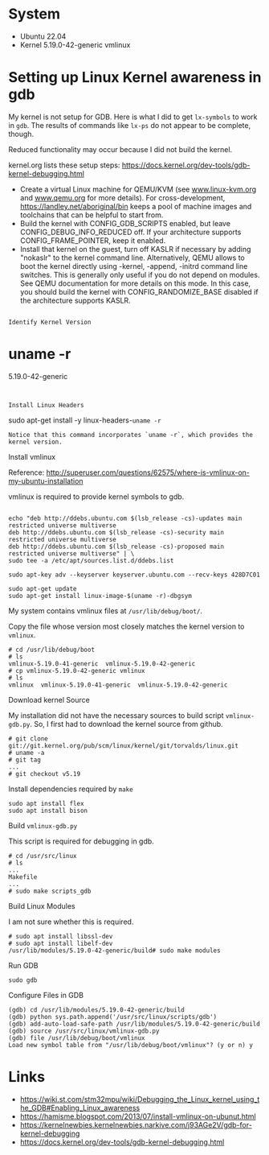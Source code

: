 # System

* Ubuntu 22.04
* Kernel 5.19.0-42-generic vmlinux


# Setting up Linux Kernel awareness in gdb

My kernel is not setup for GDB. Here is what I did to get `lx-symbols` to work in `gdb`. The results of commands like `lx-ps` do not appear to be complete, though.

Reduced functionality may occur because I did not build the kernel. 

kernel.org lists these setup steps:
https://docs.kernel.org/dev-tools/gdb-kernel-debugging.html

* Create a virtual Linux machine for QEMU/KVM (see www.linux-kvm.org and www.qemu.org for more details). For cross-development, https://landley.net/aboriginal/bin keeps a pool of machine images and toolchains that can be helpful to start from.
* Build the kernel with CONFIG_GDB_SCRIPTS enabled, but leave CONFIG_DEBUG_INFO_REDUCED off. If your architecture supports CONFIG_FRAME_POINTER, keep it enabled.
* Install that kernel on the guest, turn off KASLR if necessary by adding "nokaslr" to the kernel command line. Alternatively, QEMU allows to boot the kernel directly using -kernel, -append, -initrd command line switches. This is generally only useful if you do not depend on modules. See QEMU documentation for more details on this mode. In this case, you should build the kernel with CONFIG_RANDOMIZE_BASE disabled if the architecture supports KASLR.

```

Identify Kernel Version

```
# uname -r
5.19.0-42-generic
```


Install Linux Headers

```
sudo apt-get install -y linux-headers-`uname -r`
```
Notice that this command incorporates `uname -r`, which provides the kernel version. 

```


Install vmlinux

Reference: http://superuser.com/questions/62575/where-is-vmlinux-on-my-ubuntu-installation

vmlinux is required to provide kernel symbols to gdb.

```

echo "deb http://ddebs.ubuntu.com $(lsb_release -cs)-updates main restricted universe multiverse
deb http://ddebs.ubuntu.com $(lsb_release -cs)-security main restricted universe multiverse
deb http://ddebs.ubuntu.com $(lsb_release -cs)-proposed main restricted universe multiverse" | \
sudo tee -a /etc/apt/sources.list.d/ddebs.list

sudo apt-key adv --keyserver keyserver.ubuntu.com --recv-keys 428D7C01

sudo apt-get update
sudo apt-get install linux-image-$(uname -r)-dbgsym
```

My system contains vmlinux files at `/usr/lib/debug/boot/`.

Copy the file whose version most closely matches the kernel version to `vmlinux`.

```
# cd /usr/lib/debug/boot
# ls
vmlinux-5.19.0-41-generic  vmlinux-5.19.0-42-generic
# cp vmlinux-5.19.0-42-generic vmlinux
# ls
vmlinux  vmlinux-5.19.0-41-generic  vmlinux-5.19.0-42-generic
```

Download kernel Source

My installation did not have the necessary sources to build script `vmlinux-gdb.py`. So, I first had to download the kernel source from github.

```
# git clone git://git.kernel.org/pub/scm/linux/kernel/git/torvalds/linux.git
# uname -a
# git tag
...
# git checkout v5.19
```

Install dependencies required by `make`

```
sudo apt install flex
sudo apt install bison
```

Build `vmlinux-gdb.py`

This script is required for debugging in gdb.

```
# cd /usr/src/linux
# ls
...
Makefile
...
# sudo make scripts_gdb
```

Build Linux Modules

I am not sure whether this is required.

```
# sudo apt install libssl-dev
# sudo apt install libelf-dev
/usr/lib/modules/5.19.0-42-generic/build# sudo make modules

```

Run GDB

```
sudo gdb
```

Configure Files in GDB

```
(gdb) cd /usr/lib/modules/5.19.0-42-generic/build
(gdb) python sys.path.append('/usr/src/linux/scripts/gdb')
(gdb) add-auto-load-safe-path /usr/lib/modules/5.19.0-42-generic/build
(gdb) source /usr/src/linux/vmlinux-gdb.py
(gdb) file /usr/lib/debug/boot/vmlinux
Load new symbol table from "/usr/lib/debug/boot/vmlinux"? (y or n) y

```


# Links

* https://wiki.st.com/stm32mpu/wiki/Debugging_the_Linux_kernel_using_the_GDB#Enabling_Linux_awareness
* https://hamisme.blogspot.com/2013/07/install-vmlinux-on-ubunut.html
* https://kernelnewbies.kernelnewbies.narkive.com/j93AGe2V/gdb-for-kernel-debugging
* https://docs.kernel.org/dev-tools/gdb-kernel-debugging.html



